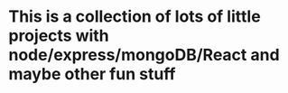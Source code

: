 # This is a collection of lots of little projects with node/express/mongoDB/React and maybe other fun stuff
